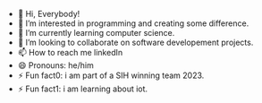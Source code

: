 - 👋 Hi, Everybody! 
- 👀 I’m interested in programming and creating some difference. 
- 🌱 I’m currently learning computer science. 
- 💞️ I’m looking to collaborate on software developement projects. 
- 📫 How to reach me linkedIn
- 😄 Pronouns: he/him
- ⚡ Fun fact0: i am part of a SIH winning team 2023.
- ⚡ Fun fact1: i am learning about iot. 

<!---
Dhruv25lodha/Dhruv25lodha is a ✨ special ✨ repository because its `README.md` (this file) appears on your GitHub profile.
You can click the Preview link to take a look at your changes.
--->

